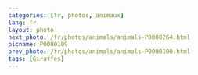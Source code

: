 ```yaml
---
categories: [fr, photos, animaux]
lang: fr
layout: photo
next_photo: /fr/photos/animals/animals-P0000264.html
picname: P0000109
prev_photo: /fr/photos/animals/animals-P0000100.html
tags: [Giraffes]
---
```

